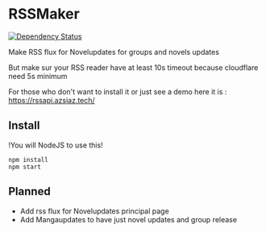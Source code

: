 # RSSMaker
[![Dependency Status](https://www.versioneye.com/user/projects/57189327cc9e1e00129b1a30/badge.svg?style=flat)](https://www.versioneye.com/user/projects/57189327cc9e1e00129b1a30)       

Make RSS flux for Novelupdates for groups and novels updates

But make sur your RSS reader have at least 10s timeout because cloudflare need 5s minimum

For those who don't want to install it or just see a demo here it is : https://rssapi.azsiaz.tech/

## Install

!You will NodeJS to use this!     

```
npm install
npm start
```

## Planned
  - Add rss flux for Novelupdates principal page    
  - Add Mangaupdates to have just novel updates and group release   